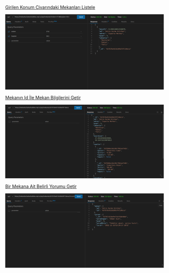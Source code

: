 
[Girilen Konum Civarındaki Mekanları Listele](https://mekanbul.baharbubbles.repl.co/api/mekanlar?enlem=37.8&boylam=30.5)

![](https://github.com/baharbubbles/mekanbul/blob/odev5/images/mekanlari_listele.png)

[Mekanın Id İle Mekan Bilgilerini Getir]( https://mekanbul.baharbubbles.repl.co/api/mekanlar/637b7be921b289af4f136eca)

![]( https://github.com/baharbubbles/mekanbul/blob/odev5/images/mekan_getir.png)

[Bir Mekana Ait Belirli Yorumu Getir](https://mekanbul.baharbubbles.repl.co/api/mekanlar/637b7be921b289af4f136eca/Yorumlar/6379308ee584b18463e5ae82)

![]( https://github.com/baharbubbles/mekanbul/blob/odev5/images/yorum_getir.png)